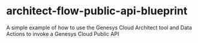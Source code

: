 # architect-flow-public-api-blueprint
A simple example of how to use the Genesys Cloud Architect tool and Data Actions to invoke a Genesys Cloud Public API
